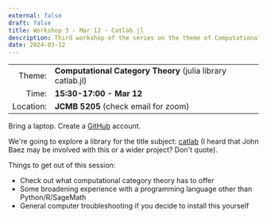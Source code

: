 ```yaml
---
external: false
draft: false
title: Workshop 3 - Mar 12 - Catlab.jl
description: Third workshop of the series on the theme of Computational Category Theory
date: 2024-03-12
---
```


|  |  |
|-:|-|
| Theme: | **Computational Category Theory** (julia library catlab.jl) |
| Time: | **15:30-17:00 - Mar 12** |
| Location: | **JCMB 5205** (check email for zoom) |

Bring a laptop. Create a [GitHub](https://github.com) account.

We're going to explore a library for the title subject: [catlab](https://algebraicjulia.github.io/Catlab.jl/)
(I heard that John Baez may be involved with this or a wider project? Don't quote).

Things to get out of this session:
- Check out what computational category theory has to offer
- Some broadening experience with a programming language other than Python/R/SageMath
- General computer troubleshooting if you decide to install this yourself
